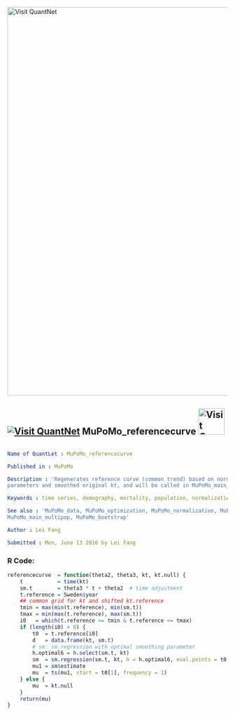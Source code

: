
[<img src="https://github.com/QuantLet/Styleguide-and-FAQ/blob/master/pictures/banner.png" width="888" alt="Visit QuantNet">](http://quantlet.de/)

## [<img src="https://github.com/QuantLet/Styleguide-and-FAQ/blob/master/pictures/qloqo.png" alt="Visit QuantNet">](http://quantlet.de/) **MuPoMo_referencecurve** [<img src="https://github.com/QuantLet/Styleguide-and-FAQ/blob/master/pictures/QN2.png" width="60" alt="Visit QuantNet 2.0">](http://quantlet.de/)

```yaml

Name of QuantLet : MuPoMo_referencecurve

Published in : MuPoMo

Description : 'Regenerates reference curve (common trend) based on normalized optimal theta
parameters and smoothed original kt, and will be called in MuPoMo_main_multipop.'

Keywords : time series, demography, mortality, population, normalization

See also : 'MuPoMo_data, MuPoMo_optimization, MuPoMo_normalization, MuPoMo_main_twopop,
MuPoMo_main_multipop, MuPoMo_bootstrap'

Author : Lei Fang

Submitted : Mon, June 13 2016 by Lei Fang

```


### R Code:
```r
referencecurve  = function(theta2, theta3, kt, kt.null) {
    t           = time(kt)
    sm.t        = theta3 * t + theta2  # time adjustment
    t.reference = Sweden$year
    ## common grid for kt and shifted kt.reference
    tmin = max(min(t.reference), min(sm.t))
    tmax = min(max(t.reference), max(sm.t))
    i0   = which(t.reference >= tmin & t.reference <= tmax)
    if (length(i0) > 0) {
        t0  = t.reference[i0]
        d   = data.frame(kt, sm.t)
        # sm: sm.regression with optimal smoothing parameter
        h.optimal6 = h.select(sm.t, kt)
        sm  = sm.regression(sm.t, kt, h = h.optimal6, eval.points = t0, model = "none", poly.index = 1, display = "none")
        mu1 = sm$estimate
        mu  = ts(mu1, start = t0[1], frequency = 1)
    } else {
        mu  = kt.null
    }
    return(mu)
}

```

